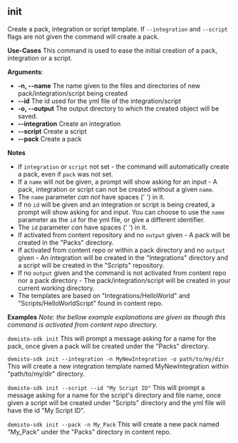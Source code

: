 ## init
Create a pack, integration or script template. If `--integration` and `--script` flags are not given the command will create a pack.

**Use-Cases**
This command is used to ease the initial creation of a pack, integration or a script.

**Arguments**:
* **-n, --name** The name given to the files and directories of new pack/integration/script being created
* **--id** The id used for the yml file of the integration/script
* **-o, --output** The output directory to which the created object will be saved.
* **--integration** Create an integration
* **--script** Create a script
* **--pack** Create a pack

**Notes**
* If `integration` or `script` not set - the command will automatically create a pack, even if `pack` was not set.
* If a `name` will not be given, a prompt will show asking for an input -
A pack, integration or script can not be created without a given `name`.
* The `name` parameter *can not* have spaces (' ') in it.
* If no `id` will be given and an integration or script is being created, a prompt will show asking for and input.
You can choose to use the `name` parameter as the `id` for the yml file, or give a different identifier.
* The `id` parameter *can* have spaces (' ') in it.
* If activated from content repository and no `output` given - A pack will be created in the "Packs" directory.
* If activated from content repo or within a pack directory and no `output` given -
An integration will be created in the "Integrations" directory and a script will be created in the "Scripts" repository.
* If no `output` given and the command is not activated from content repo nor a pack directory -
The pack/integration/script will be created in your current working directory.
* The templates are based on "Integrations/HelloWorld" and "Scripts/HelloWorldScript" found in content repo.

**Examples**
*Note: the bellow example explanations are given as though this command is activated from content repo directory.*

`demisto-sdk init`
This will prompt a message asking for a name for the pack, once given a pack will be created under the "Packs" directory.

`demisto-sdk init --integration -n MyNewIntegration -o path/to/my/dir`
This will create a new integration template named MyNewIntegration within "path/to/my/dir" directory.

`demisto-sdk init --script --id "My Script ID"`
This will prompt a message asking for a name for the script's directory and file name,
once given a script will be created under "Scripts" directory and the yml file will have the id "My Script ID".

`demisto-sdk init --pack -n My_Pack`
This will create a new pack named "My_Pack" under the "Packs" directory in content repo.
